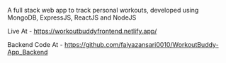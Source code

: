 A full stack web app to track personal workouts, developed using MongoDB, ExpressJS, ReactJS and NodeJS

Live At - https://workoutbuddyfrontend.netlify.app/

Backend Code At - https://github.com/faiyazansari0010/WorkoutBuddy-App_Backend